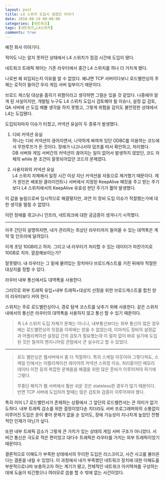```yaml
---
layout: post
title: L4 스위치 도입시 생겼던 이야기
date: 2018-08-19 00:00:00
categories: [네트워크]
tags: [네트워크,L4스위치]
comments: true
---
```


예전 회사 이야기다.

적어도 나는 알지 못하던 상태에서 L4 스위치가 점검 시간에 도입이 됐다.

네트워크 트래픽 제어는 기존 라우터에서 중간 L4 스위치를 하나 더 거치게 됐다.

나로썬 왜 되입되는지 이유를 알 수 없었다. 왜냐면 TCP 서버이다보니 로드밸런싱의 주체는 로직이 들어간 우리 게임 서버 일부이기 때문이다.

브로드 캐스팅 대상을 좁히기 위함이라고 생각하면 그럴순 있을 것 같았다.
나중에야 알게 된 사실이지만, 개발팀 누구도 L4 스위치 도입시 검토해야 될 이슈나, 설정 값 검토, QA 서버에 선 도입 해볼 생각을 하지 못했고, 그렇게 위험을 감지도 불안정한 상태에서 L4는 도입됐다.

도입되자마자 이슈가 터졌고, 커넥션 유실이 두 종류가 발생했다.

1. 디비 커넥션 유실  
하나는 디비 커넥션이 끊어지면서, 나약하게 짜여져 있던 ODBC를 이용하는 코드에서 무한루프가 돈 것이다.
장애가 나고나서야 덤프를 떠서 확인하고, 처리했다.  
DB 서버와 게임 서버간의 커넥션이 끊어지는 일이 없어서 발생하지 않았던, 코드 자체의 while 문 조건이 잘못되어있던 코드의 문제였다.

2. 사용자와의 커넥션 유실  
L4 스위치 자체에서 일정 시간 이상 지난 커넥션을 자동으로 제거했기 때문이다. 제거 원인은 배포된 클라이언트나 서버에서 지정된 KeepAlive 패킷을 주고 받는 주기보다 L4 스위치에서의 KeepAlive 유효성 판단 주기가 짧아 발생했다.

이 값을 늘림으로써 임시적으로 해결됐지만, 과연 이 장비 도입 이슈가 적절했는가에 대한 생각을 떨칠 수 없었다.

이런 장애를 겪고나니 인프라, 네트워크에 대한 궁금증이 생겨나기 시작했다.

---

아주 간단히 설명하자면, 내가 관리하는 최상단 라우터까지 들어올 수 있는 대역폭은 계약 및 인프라에 달려있다.

이게 초당 10GB라고 하자. 그리고 내 라우터가 처리할 수 있는 데이터가 마찬가지로 10GB로 치자.
깔끔해보이는가?

잘못됐다. 내 라우터는 그 밑에 물려있는 장치마다 브로드캐스트를 거친 뒤에야 적절한 대상지를 정할 수 있다.

라우터 내부 통신에서도 대역폭을 사용한다.

그러므로 외부 트래픽 유입+내부 트래픽+대상지 선정을 위한 브로드캐스트를 합친 양이 라우터보다 커야 한다.

스위치는 주로 로드밸런싱이나, 경로 탐색 코스트를 낮추기 위해 사용한다.
같은 스위치 내에서의 통신은 라우터의 대역폭을 사용하지 않고 통신 할 수 있기 때문이다.

>즉 L4 스위치 도입 자체가 문제는 아니나, 내부통신보다는 외부 통신이 많은 경우에는 로드밸런싱의 잇점을 이외에는 얻을 수 없었는데, 이마저도 장비의 설정값과 어플리케이션 설정값 간의 검토가 필요했는데 이 절차 없이 바로 실기에 도입된 것은 철저히 엔지니어링 관점에서 큰 실수라고 할 수 있었다.

---

>로드 밸런싱은 웹서버에서 좀 더 적절하다. 특히 스케일 아웃이야 그렇다쳐도, 스케일 인에서는 어플리케이션 레이어의 커넥션 스위칭 이슈, 처리중이던 메모리 데이터 이전 등의 복잡한 문제들을 해결을 위한 많은 준비가 이루어져야 하기에 그렇다.  
>
>무중단 패치가 웹 서버에서 훨씬 쉬운 것은 stateless한 경우가 많기 때문이다.  
>반면 TCP 서버에 도입하려 할때는 많은 검토와 검증이 이루어져야 했다.

특히 이미 L7 로드밸런서가 존재하는 상황에서 그 앞단의 로드밸런서는 큰 의미가 없기도하다.
내부 트래픽 감소를 위한 결정이었다손 치더라도 서버 프로그래머와의 소통없이 이루어진 도입은 운이 좋아 문제가 없을 순 있어도, 장애 가능성이 지나치게 높았던 전형적인 인재가 아닌가 싶다.

또한 내부 트래픽 감소가 그렇게 큰 가치가 있는 상태의 게임 서버 구조가 아니었다. 서버간 통신은 극도로 적은 편이었고 대다수 트래픽은 라우터를 거치는 외부 트래픽이었기 때문이다.

결론적으로 이해도가 부족한 상태에서의 무리한 도입은 리스크이고, 사건 사고를 불러온다는 결론을 내릴 수 있었다. 이 과정에서 내가 부족했던 네트워크 장치에 대한 이해도를 부분적으로나마 보충하고자 하는 계기가 됐고, 전체적인 네트워크 아키텍쳐를 구성하는 데에 도움이 되긴했으나 여러모로 씁쓸 할 수 밖에 없는 사건이었다.